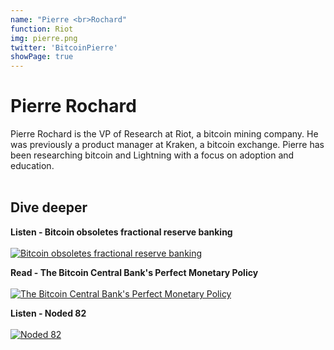 ```yaml
---
name: "Pierre <br>Rochard"
function: Riot
img: pierre.png
twitter: 'BitcoinPierre'
showPage: true
---
```


# Pierre Rochard
 
Pierre Rochard is the VP of Research at Riot, a bitcoin mining company. He was previously a product manager at Kraken, a bitcoin exchange. Pierre has been researching bitcoin and Lightning with a focus on adoption and education.
<br><br>

## Dive deeper


<div class="grid grid-cols-2 gap-5">
<div class="p-3 my-2">

**Listen - Bitcoin obsoletes fractional reserve banking**  <br><br>
[![Bitcoin obsoletes fractional reserve banking](/2022/content/pierrefractional.png)](https://stephanlivera.com/episode/402/)
</div>

<div class="p-3 my-2">

**Read - The Bitcoin Central Bank's Perfect Monetary Policy**  <br><br>
[![The Bitcoin Central Bank's Perfect Monetary Policy](/2022/content/pierre_perfect.png)](https://nakamotoinstitute.org/mempool/the-bitcoin-central-banks-perfect-monetary-policy/)
</div>

<div class="p-3 my-2">

**Listen - Noded 82**  <br><br>
[![Noded 82](/2022/content/pierre_noded.png)](https://soundcloud.com/noded-bitcoin-podcast/noded-82-with-bitstein-and-pierre/)
</div>

</div>

<br>




